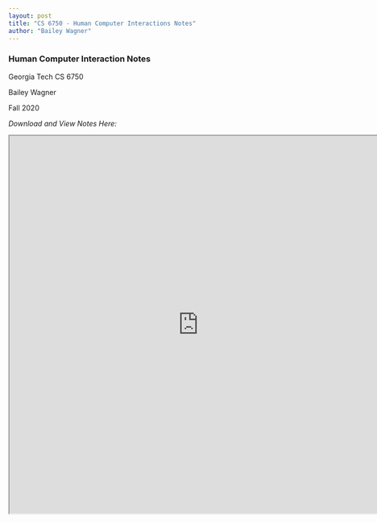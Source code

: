 ```yaml
---
layout: post
title: "CS 6750 - Human Computer Interactions Notes"
author: "Bailey Wagner"
---
```


### Human Computer Interaction Notes
Georgia Tech CS 6750

Bailey Wagner

Fall 2020

*Download and View Notes Here:*

<iframe src="https://docs.google.com/viewer?srcid=18wAPNNfozQvE8qJ7qtM1SRm6TeM0u3te&pid=explorer&efh=false&a=v&chrome=false&embedded=true" width="750px" height="750px"></iframe>
